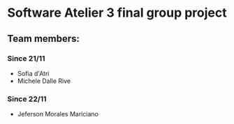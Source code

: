 # Software Atelier 3 final group project

## Team members:

### Since 21/11
- Sofia d'Atri
- Michele Dalle Rive

### Since 22/11
- Jeferson Morales Mariciano
